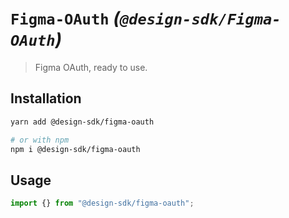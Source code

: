 # `Figma-OAuth` _(`@design-sdk/Figma-OAuth`)_

> Figma OAuth, ready to use.

## Installation

```sh
yarn add @design-sdk/figma-oauth

# or with npm
npm i @design-sdk/figma-oauth
```

## Usage

```ts
import {} from "@design-sdk/figma-oauth";
```
